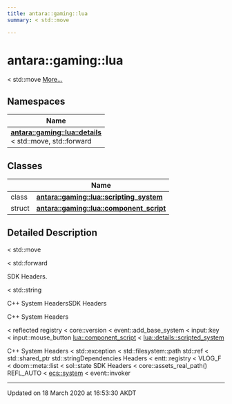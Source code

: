 ```yaml
---
title: antara::gaming::lua
summary: < std::move  

---
```


# antara::gaming::lua




< std::move  [More...](#detailed-description)





## Namespaces

| Name           |
| -------------- |
| **[antara::gaming::lua::details](Namespaces/namespaceantara_1_1gaming_1_1lua_1_1details.md)** <br>< std::move, std::forward  |

## Classes

|                | Name           |
| -------------- | -------------- |
| class | **[antara::gaming::lua::scripting_system](Classes/classantara_1_1gaming_1_1lua_1_1scripting__system.md)**  |
| struct | **[antara::gaming::lua::component_script](Classes/structantara_1_1gaming_1_1lua_1_1component__script.md)**  |






## Detailed Description

< std::move 

























< std::forward

SDK Headers.

< std::string

C++ System HeadersSDK Headers

C++ System Headers

< reflected registry < core::version < event::add_base_system < input::key < input::mouse_button [lua::component_script](Classes/structantara_1_1gaming_1_1lua_1_1component__script.md) < [lua::details::scripted_system](Classes/classantara_1_1gaming_1_1lua_1_1details_1_1scripted__system.md)

C++ System Headers < std::exception < std::filesystem::path std::ref < std::shared_ptr std::stringDependencies Headers < entt::registry < VLOG_F < doom::meta::list < sol::state SDK Headers < core::assets_real_path() REFL_AUTO < [ecs::system](Classes/classantara_1_1gaming_1_1ecs_1_1system.md) < event::invoker 








-------------------------------

Updated on 18 March 2020 at 16:53:30 AKDT